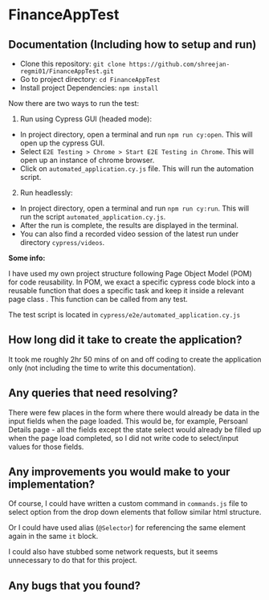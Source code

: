# FinanceAppTest

## Documentation (Including how to setup and run)

* Clone this repository: ```git clone https://github.com/shreejan-regmi01/FinanceAppTest.git```
* Go to project directory: ```cd FinanceAppTest```
* Install project Dependencies: ```npm install```

Now there are two ways to run the test:

1. Run using Cypress GUI (headed mode):
* In project directory, open a terminal and run ```npm run cy:open```. This will open up the cypress GUI.
* Select ```E2E Testing > Chrome > Start E2E Testing in Chrome```. This will open up an instance of chrome browser.
* Click on ```automated_application.cy.js``` file. This will run the automation script.

2. Run headlessly:
* In project directory, open a terminal and run ```npm run cy:run```. This will run the script ```automated_application.cy.js```.
* After the run is complete, the results are displayed in the terminal.
* You can also find a recorded video session of the latest run under directory ```cypress/videos```.

**Some info:** 

I have used my own project structure following Page Object Model (POM) for code reusability. In POM, we exact a specific cypress code block into a reusable 
function that does a specific task and keep it inside a relevant page class . This function can be called from any test.

The test script is located in `cypress/e2e/automated_application.cy.js`

## How long did it take to create the application?
It took me roughly 2hr 50 mins of on and off coding to create the application only (not including the time to write this documentation). 


## Any queries that need resolving?
There were few places in the form where there would already be data in the input fields when the page loaded. This would be, for example, Persoanl Details page - all the fields except the state select would already be filled up when the page load completed, so I did not write code to select/input values for those fields.


## Any improvements you would make to your implementation?
Of course, I could have written a custom command in ```commands.js``` file to select option from the drop down elements that follow similar html structure. 

Or I could have used alias (`@Selector`) for referencing the same element again in the same `it` block. 

I could also have stubbed some network requests, but it seems unnecessary to do that for this project.

## Any bugs that you found?



